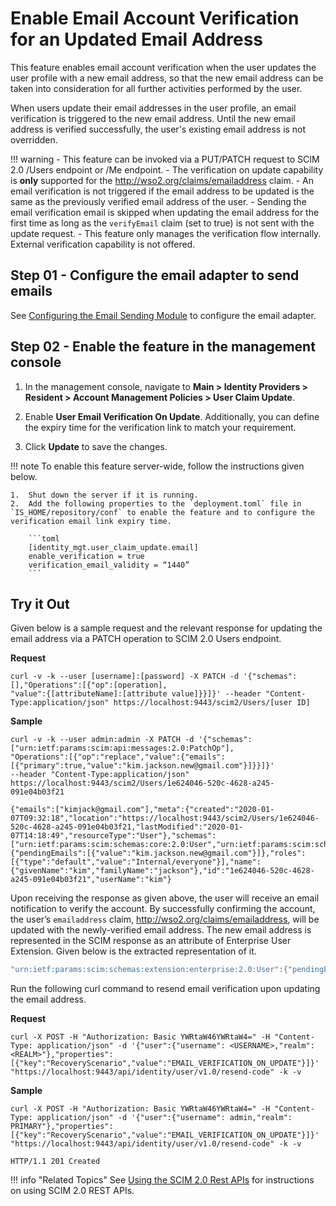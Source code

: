 # Enable Email Account Verification for an Updated Email Address 

This feature enables email account verification when the user updates the user profile with a new email address, so that the new email address can be taken into consideration for all further activities performed by the user. 

When users update their email addresses in the user profile, an email verification is triggered to the new email address. Until the new email address is verified successfully, the user's existing email address is not overridden.

!!! warning 
    -   This feature can be invoked via a PUT/PATCH request to SCIM 2.0 /Users endpoint or /Me endpoint.
    -   The verification on update capability is **only** supported for the http://wso2.org/claims/emailaddress claim.
    -   An email verification is not triggered if the email address to be updated is the same as the previously verified email address of the user.
    -   Sending the email verification email is skipped when updating the email address for the first time as long as the `verifyEmail` claim (set to true) is not sent with the update request.
    -   This feature only manages the verification flow internally. External verification capability is not offered.

## Step 01 - Configure the email adapter to send emails

See [Configuring the Email Sending Module](../../setup/configuring-email-sending) to configure the email adapter. 

## Step 02 - Enable the feature in the management console

1.  In the management console, navigate to **Main > Identity Providers > Resident > Account Management Policies > User Claim Update**.

2.  Enable **User Email Verification On Update**. Additionally, you can define the expiry time for the verification link to match your requirement.

3.  Click **Update** to save the changes. 

!!! note 
    To enable this feature server-wide, follow the instructions given below. 
    
    1.  Shut down the server if it is running.
    2.  Add the following properties to the `deployment.toml` file in `IS_HOME/repository/conf` to enable the feature and to configure the verification email link expiry time.

        ```toml 
        [identity_mgt.user_claim_update.email]
        enable_verification = true
        verification_email_validity = “1440”
        ```

## Try it Out 

Given below is a sample request and the relevant response for updating the email address via a PATCH operation to SCIM 2.0 Users endpoint.

**Request**

```curl
curl -v -k --user [username]:[password] -X PATCH -d '{"schemas":[],"Operations":[{"op":[operation],
"value":{[attributeName]:[attribute value]}}]}' --header "Content-Type:application/json" https://localhost:9443/scim2/Users/[user ID]
```

**Sample**

```curl tab="Request"
curl -v -k --user admin:admin -X PATCH -d '{"schemas":["urn:ietf:params:scim:api:messages:2.0:PatchOp"],
"Operations":[{"op":"replace","value":{"emails":[{"primary":true,"value":"kim.jackson.new@gmail.com"}]}}]}' 
--header "Content-Type:application/json" https://localhost:9443/scim2/Users/1e624046-520c-4628-a245-091e04b03f21
```

```curl tab="Response" 
{"emails":["kimjack@gmail.com"],"meta":{"created":"2020-01-07T09:32:18","location":"https://localhost:9443/scim2/Users/1e624046-520c-4628-a245-091e04b03f21,"lastModified":"2020-01-07T14:18:49","resourceType":"User"},"schemas":["urn:ietf:params:scim:schemas:core:2.0:User","urn:ietf:params:scim:schemas:extension:enterprise:2.0:User"],"urn:ietf:params:scim:schemas:extension:enterprise:2.0:User":{"pendingEmails":[{"value":"kim.jackson.new@gmail.com"}]},"roles":[{"type":"default","value":"Internal/everyone"}],"name":{"givenName":"kim","familyName":"jackson"},"id":"1e624046-520c-4628-a245-091e04b03f21","userName":"kim"}
```

Upon receiving the response as given above, the user will receive an email notification to verify the account. By successfully confirming the account, the user’s `emailaddress` claim, http://wso2.org/claims/emailaddress, will be updated with the newly-verified email address. The new email address is represented in the SCIM response as an attribute of Enterprise User Extension. Given below is the extracted representation of it.

```java
"urn:ietf:params:scim:schemas:extension:enterprise:2.0:User":{"pendingEmails":[{"value":"kim.jackson.new@gmail.com"}]}
```

Run the following curl command to resend email verification upon updating the email address. 

**Request** 

```curl
curl -X POST -H "Authorization: Basic YWRtaW46YWRtaW4=" -H "Content-Type: application/json" -d '{"user":{"username": <USERNAME>,"realm": <REALM>"},"properties": [{"key":"RecoveryScenario","value":"EMAIL_VERIFICATION_ON_UPDATE"}]}' "https://localhost:9443/api/identity/user/v1.0/resend-code" -k -v
```

**Sample**

```curl tab="Request"
curl -X POST -H "Authorization: Basic YWRtaW46YWRtaW4=" -H "Content-Type: application/json" -d '{"user":{"username": admin,"realm": PRIMARY"},"properties": [{"key":"RecoveryScenario","value":"EMAIL_VERIFICATION_ON_UPDATE"}]}' "https://localhost:9443/api/identity/user/v1.0/resend-code" -k -v
```

```curl tab="Response"
HTTP/1.1 201 Created
```

!!! info "Related Topics"
    See [Using the SCIM 2.0 Rest APIs](../../develop/using-the-scim-2.0-rest-apis) for instructions on using SCIM 2.0 REST APIs.
